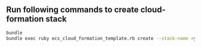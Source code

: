 ## Run following commands to create cloud-formation stack

```bash
bundle
bundle exec ruby ecs_cloud_formation_template.rb create --stack-name <your-stack-name>
```
